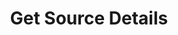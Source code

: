 ---
title: Get Source Details
excerpt: >-
  Retrieves details of a specific account based on the UUID (universally unique
  identifier).
api:
  file: organization-1.json
  operationId: retrieve-source-details
deprecated: false
hidden: true
metadata:
  title: ''
  description: ''
  robots: index
next:
  description: ''
---